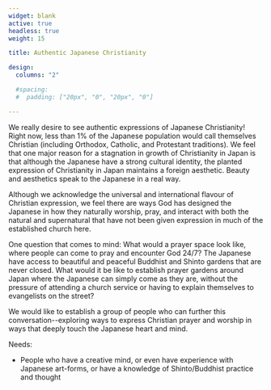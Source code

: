 ```yaml
---
widget: blank
active: true
headless: true
weight: 15

title: Authentic Japanese Christianity

design:
  columns: "2"

  #spacing:
  #  padding: ["20px", "0", "20px", "0"]

---
```


We really desire to see authentic expressions of Japanese Christianity! Right now, less than 1% of the Japanese population would call themselves Christian (including Orthodox, Catholic, and Protestant traditions). We feel that one major reason for a stagnation in growth of Christianity in Japan is that although the Japanese have a strong cultural identity, the planted expression of Christianity in Japan maintains a foreign aesthetic. Beauty and aesthetics speak to the Japanese in a real way.

Although we acknowledge the universal and international flavour of Christian expression, we feel there are ways God has designed the Japanese in how they naturally worship, pray, and interact with both the natural and supernatural that have not been given expression in much of the established church here.

One question that comes to mind: What would a prayer space look like, where people can come to pray and encounter God 24/7? The Japanese have access to beautiful and peaceful Buddhist and Shinto gardens that are never closed. What would it be like to establish prayer gardens around Japan where the Japanese can simply come as they are, without the pressure of attending a church service or having to explain themselves to evangelists on the street?

We would like to establish a group of people who can further this conversation--exploring ways to express Christian prayer and worship in ways that deeply touch the Japanese heart and mind.

Needs:

- People who have a creative mind, or even have experience with Japanese art-forms, or have a knowledge of Shinto/Buddhist practice and thought
